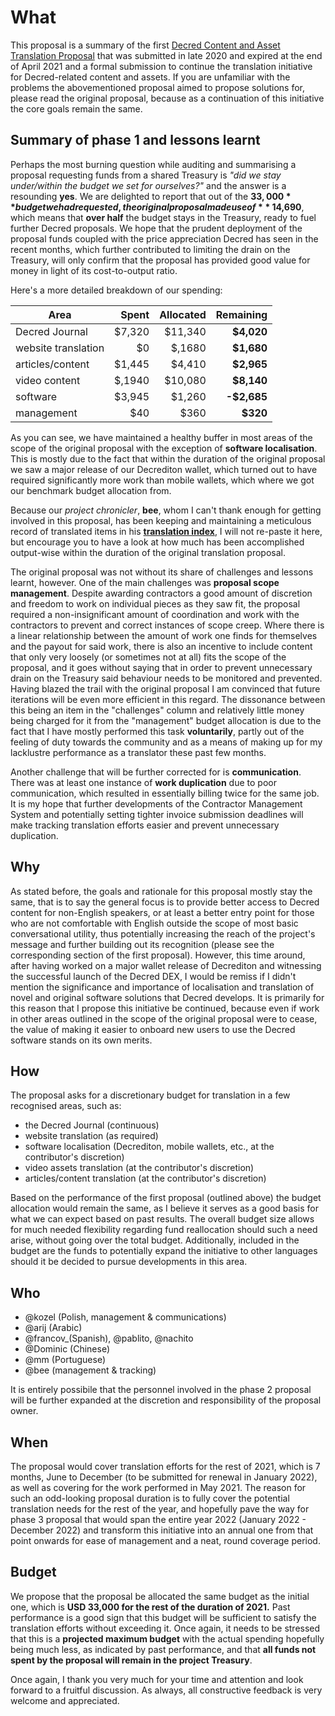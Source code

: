 # What

This proposal is a summary of the first [Decred Content and Asset Translation Proposal](https://proposals-archive.decred.org/proposals/c093b8a) that was submitted in late 2020 and expired at the end of April 2021 and a formal submission to continue the translation initiative for Decred-related content and assets. If you are unfamiliar with the problems the abovementioned proposal aimed to propose solutions for, please read the original proposal, because as a continuation of this initiative the core goals remain the same.

## Summary of phase 1 and lessons learnt

Perhaps the most burning question while auditing and summarising a proposal requesting funds from a shared Treasury is *"did we stay under/within the budget we set for ourselves?"* and the answer is a resounding **yes**.
We are delighted to report that out of the **$33,000** budget we had requested, the original proposal made use of  **~$14,690**, which means that **over half** the budget stays in the Treasury, ready to fuel further Decred proposals. We hope that the prudent deployment of the proposal funds coupled with the price appreciation Decred has seen in the recent months, which further contributed to limiting the drain on the Treasury, will only confirm that the proposal has provided good value for money in light of its cost-to-output ratio.

Here's a more detailed breakdown of our spending:


| Area                | Spent  | Allocated  | Remaining   |
| ------------------- | -----: | ---------: | ----------: |
| Decred Journal      | $7,320 |    $11,340 |  **$4,020** |
| website translation |     $0 |     $,1680 |  **$1,680** |
| articles/content    | $1,445 |     $4,410 |  **$2,965** |
| video content       | $,1940 |    $10,080 |  **$8,140** |
| software            | $3,945 |     $1,260 | **-$2,685** |
| management          |    $40 |       $360 |    **$320** |

As you can see, we have maintained a healthy buffer in most areas of the scope of the original proposal with the exception of **software localisation**. This is mostly due to the fact that within the duration of the original proposal we saw a major release of our Decrediton wallet, which turned out to have required significantly more work than mobile wallets, which where we got our benchmark budget allocation from.

Because our *project chronicler*, **bee**, whom I can't thank enough for getting involved in this proposal, has been keeping and maintaining a meticulous record of translated items in his [**translation index**](https://github.com/decredcommunity/translations/blob/master/index.md), I will not re-paste it here, but encourage you to have a look at how much has been accomplished output-wise within the duration of the original translation proposal.

The original proposal was not without its share of challenges and lessons learnt, however. One of the main challenges was **proposal scope management**. Despite awarding contractors a good amount of discretion and freedom to work on individual pieces as they saw fit, the proposal required a non-insignificant amount of coordination and work with the contractors to prevent and correct instances of scope creep. Where there is a linear relationship between the amount of work one finds for themselves and the payout for said work, there is also an incentive to include content that only very loosely (or sometimes not at all) fits the scope of the proposal, and it goes without saying that in order to prevent unnecessary drain on  the Treasury said behaviour needs to be monitored and prevented. Having blazed the trail with the original proposal I am convinced that future iterations will be even more efficient in this regard. The dissonance between this being an item in the "challenges" column and relatively little money being charged for it from the "management" budget allocation is due to the fact that I have mostly performed this task **voluntarily**, partly out of the feeling of duty towards the community and as a means of making up for my lacklustre performance as a translator these past few months.

Another challenge that will be further corrected for is **communication**. There was at least one instance of **work duplication** due to poor communication, which resulted in essentially billing twice for the same job. It is my hope that further developments of the Contractor Management System and potentially setting tighter invoice submission deadlines will make tracking translation efforts easier and prevent unnecessary duplication.

## Why

As stated before, the goals and rationale for this proposal mostly stay the same, that is to say the general focus is to provide better access to Decred content for non-English speakers, or at least a better entry point for those who are not comfortable with English outside the scope of most basic conversational utility, thus potentially increasing the reach of the project's message and further building out its recognition (please see the corresponding section of the first proposal). However, this time around, after having worked on a major wallet release of Decrediton and witnessing the successful launch of the Decred DEX, I would be remiss if I didn't mention the significance and importance of localisation and translation of novel and original software solutions that Decred develops. It is primarily for this reason that I propose this initiative be continued, because even if work in other areas outlined in the scope of the original proposal were to cease, the value of making it easier to onboard new users to use the Decred software stands on its own merits.

## How

The proposal asks for a discretionary budget for translation in a few recognised areas, such as:

- the Decred Journal (continuous)
- website translation (as required)
- software localisation (Decrediton, mobile wallets, etc., at the contributor's discretion)
- video assets translation (at the contributor's discretion)
- articles/content translation (at the contributor's discretion)

Based on the performance of the first proposal (outlined above) the budget allocation would remain the same, as I believe it serves as a good basis for what we can expect based on past results. The overall budget size allows for much needed flexibility regarding fund reallocation should such a need arise, without going over the total budget. Additionally, included in the budget are the funds to potentially expand the initiative to other languages should it be decided to pursue developments in this area.

## Who

- @kozel (Polish, management & communications)
- @arij (Arabic)
- @francov_(Spanish), @pablito, @nachito
- @Dominic (Chinese)
- @mm (Portuguese)
- @bee (management & tracking)

It is entirely possibile that the personnel involved in the phase 2 proposal will be further expanded at the discretion and responsibility of the proposal owner.

## When

The proposal would cover translation efforts for the rest of 2021, which is 7 months, June to December (to be submitted for renewal in January 2022), as well as covering for the work performed in May 2021. The reason for such an odd-looking proposal duration is to fully cover the potential translation needs for the rest of the year, and hopefully pave the way for phase 3 proposal that would span the entire year 2022 (January 2022 - December 2022) and transform this initiative into an annual one from that point onwards for ease of management and a neat, round coverage period.

## Budget

We propose that the proposal be allocated the same budget as the initial one, which is **USD 33,000 for the rest of the duration of 2021.** Past performance is a good sign that this budget will be sufficient to satisfy the translation efforts without exceeding it. Once again, it needs to be stressed that this is a **projected maximum budget** with the actual spending hopefully being much less, as indicated by past performance, and that **all funds not spent by the proposal will remain in the project Treasury**.

Once again, I thank you very much for your time and attention and look forward to a fruitful discussion. As always, all constructive feedback is very welcome and appreciated.
